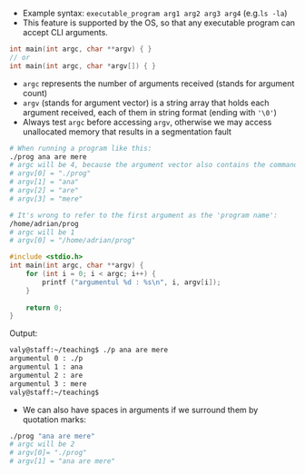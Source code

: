 
- Example syntax: ``executable_program arg1 arg2 arg3 arg4`` (e.g.``ls -la``)
- This feature is supported by the OS, so that any executable program can accept CLI arguments.
```C
int main(int argc, char **argv) { }
// or
int main(int argc, char *argv[]) { }
```
- ``argc`` represents the number of arguments received (stands for argument count)
- ``argv`` (stands for argument vector) is a string array that holds each argument received, each of them in string format (ending with ``'\0'``) 
- Always test ``argc`` before accessing ``argv``, otherwise we may access unallocated memory that results in a segmentation fault

```Bash
# When running a program like this:
./prog ana are mere
# argc will be 4, because the argument vector also contains the command that launched the priogram
# argv[0] = "./prog"
# argv[1] = "ana"
# argv[2] = "are"
# argv[3] = "mere"

# It's wrong to refer to the first argument as the 'program name':
/home/adrian/prog
# argc will be 1
# argv[0] = "/home/adrian/prog"
```


```C
#include <stdio.h> 
int main(int argc, char **argv) { 
	for (int i = 0; i < argc; i++) { 
		printf ("argumentul %d : %s\n", i, argv[i]); 
	} 
	
	return 0; 
}
```
Output:
```Bash
valy@staff:~/teaching$ ./p ana are mere 
argumentul 0 : ./p 
argumentul 1 : ana 
argumentul 2 : are 
argumentul 3 : mere 
valy@staff:~/teaching$
```

- We can also have spaces in arguments if we surround them by quotation marks:
```Bash
./prog "ana are mere"
# argc will be 2
# argv[0]= "./prog"
# argv[1] = "ana are mere"
```